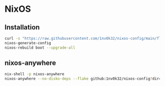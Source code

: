 # NixOS

## Installation

```sh
curl -s "https://raw.githubusercontent.com/1nv0k32/nixos-config/main/flakes/flake.nix?v=$(date +%s)" -o /etc/nixos/flake.nix
nixos-generate-config
nixos-rebuild boot --upgrade-all
```

## nixos-anywhere

```sh
nix-shell -p nixos-anywhere
nixos-anywhere --no-disko-deps --flake github:1nv0k32/nixos-config?dir=flakes#TARGET root@HOST
```

